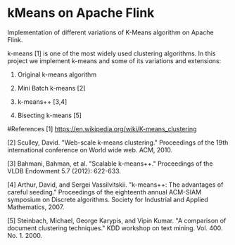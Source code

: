 # kMeans on Apache Flink
Implementation of different variations of K-Means algorithm on Apache Flink.

k-means [1] is one of the most widely used clustering algorithms. 
In this project we implement k-means and some of its variations and extensions:

1. Original k-means algorithm

2. Mini Batch k-means [2]

3. k-means++ [3,4]

4. Bisecting k-means [5]

#References
[1] https://en.wikipedia.org/wiki/K-means_clustering

[2] Sculley, David. "Web-scale k-means clustering." Proceedings of the 19th international conference on World wide web. ACM, 2010.

[3] Bahmani, Bahman, et al. "Scalable k-means++." Proceedings of the VLDB Endowment 5.7 (2012): 622-633.

[4] Arthur, David, and Sergei Vassilvitskii. "k-means++: The advantages of careful seeding." 
Proceedings of the eighteenth annual ACM-SIAM symposium on Discrete algorithms. Society for Industrial and Applied Mathematics, 2007.

[5] Steinbach, Michael, George Karypis, and Vipin Kumar. "A comparison of document clustering techniques." 
KDD workshop on text mining. Vol. 400. No. 1. 2000.

